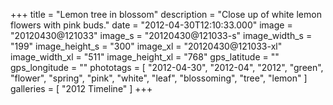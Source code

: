 +++
title = "Lemon tree in blossom"
description = "Close up of white lemon flowers with pink buds."
date = "2012-04-30T12:10:33.000"
image = "20120430@121033"
image_s = "20120430@121033-s"
image_width_s = "199"
image_height_s = "300"
image_xl = "20120430@121033-xl"
image_width_xl = "511"
image_height_xl = "768"
gps_latitude = ""
gps_longitude = ""
phototags = [ "2012-04-30", "2012-04", "2012", "green", "flower", "spring", "pink", "white", "leaf", "blossoming", "tree", "lemon" ]
galleries = [ "2012 Timeline" ]
+++
